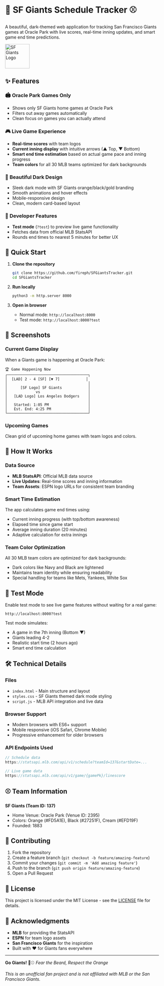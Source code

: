 # 🧡 SF Giants Schedule Tracker ⚾

A beautiful, dark-themed web application for tracking San Francisco Giants games at Oracle Park with live scores, real-time inning updates, and smart game end time predictions.

<img src="https://a.espncdn.com/i/teamlogos/mlb/500/sf.png" alt="SF Giants Logo" width="80" height="80">

## ✨ Features

### 🏟️ **Oracle Park Games Only**
- Shows only SF Giants home games at Oracle Park
- Filters out away games automatically
- Clean focus on games you can actually attend

### 🎮 **Live Game Experience**
- **Real-time scores** with team logos
- **Current inning display** with intuitive arrows (▲ Top, ▼ Bottom)
- **Smart end time estimation** based on actual game pace and inning progress
- **Team colors** for all 30 MLB teams optimized for dark backgrounds

### 🌙 **Beautiful Dark Design**
- Sleek dark mode with SF Giants orange/black/gold branding
- Smooth animations and hover effects
- Mobile-responsive design
- Clean, modern card-based layout

### 🔧 **Developer Features**
- **Test mode** (`?test`) to preview live game functionality
- Fetches data from official MLB StatsAPI
- Rounds end times to nearest 5 minutes for better UX

## 🚀 Quick Start

1. **Clone the repository**
   ```bash
   git clone https://github.com/fireph/SFGiantsTracker.git
   cd SFGiantsTracker
   ```

2. **Run locally**
   ```bash
   python3 -m http.server 8000
   ```
   
3. **Open in browser**
   - Normal mode: `http://localhost:8000`
   - Test mode: `http://localhost:8000?test`

## 📸 Screenshots

### Current Game Display
When a Giants game is happening at Oracle Park:
```
🏆 Game Happening Now
┌─────────────────────────────────────┐
│  [LAD] 2 - 4 [SF] [▼ 7]            │
│                                     │
│      [SF Logo] SF Giants            │
│             vs                      │
│   [LAD Logo] Los Angeles Dodgers    │
│                                     │
│   Started: 1:05 PM                  │
│   Est. End: 4:25 PM                 │
└─────────────────────────────────────┘
```

### Upcoming Games
Clean grid of upcoming home games with team logos and colors.

## 🎯 How It Works

### Data Source
- **MLB StatsAPI**: Official MLB data source
- **Live Updates**: Real-time scores and inning information
- **Team Assets**: ESPN logo URLs for consistent team branding

### Smart Time Estimation
The app calculates game end times using:
- Current inning progress (with top/bottom awareness)
- Elapsed time since game start
- Average inning duration (20 minutes)
- Adaptive calculation for extra innings

### Team Color Optimization
All 30 MLB team colors are optimized for dark backgrounds:
- Dark colors like Navy and Black are lightened
- Maintains team identity while ensuring readability
- Special handling for teams like Mets, Yankees, White Sox

## 🧪 Test Mode

Enable test mode to see live game features without waiting for a real game:

```
http://localhost:8000?test
```

Test mode simulates:
- A game in the 7th inning (Bottom ▼)
- Giants leading 4-2
- Realistic start time (2 hours ago)
- Smart end time calculation

## 🛠️ Technical Details

### Files
- `index.html` - Main structure and layout
- `styles.css` - SF Giants themed dark mode styling
- `script.js` - MLB API integration and live data

### Browser Support
- Modern browsers with ES6+ support
- Mobile responsive (iOS Safari, Chrome Mobile)
- Progressive enhancement for older browsers

### API Endpoints Used
```javascript
// Schedule data
https://statsapi.mlb.com/api/v1/schedule?teamId=137&startDate=...

// Live game data  
https://statsapi.mlb.com/api/v1/game/{gamePk}/linescore
```

## ⚾ Team Information

**SF Giants (Team ID: 137)**
- Home Venue: Oracle Park (Venue ID: 2395)
- Colors: Orange (#FD5A1E), Black (#27251F), Cream (#EFD19F)
- Founded: 1883

## 🤝 Contributing

1. Fork the repository
2. Create a feature branch (`git checkout -b feature/amazing-feature`)
3. Commit your changes (`git commit -m 'Add amazing feature'`)
4. Push to the branch (`git push origin feature/amazing-feature`)
5. Open a Pull Request

## 📝 License

This project is licensed under the MIT License - see the [LICENSE](LICENSE) file for details.

## 🙏 Acknowledgments

- **MLB** for providing the StatsAPI
- **ESPN** for team logo assets
- **San Francisco Giants** for the inspiration
- Built with ❤️ for Giants fans everywhere

---

**Go Giants!** 🧡⚾ *Fear the Beard, Respect the Orange*

*This is an unofficial fan project and is not affiliated with MLB or the San Francisco Giants.*
